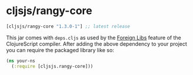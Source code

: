 # cljsjs/rangy-core

[](dependency)
```clojure
[cljsjs/rangy-core "1.3.0-1"] ;; latest release
```
[](/dependency)

This jar comes with `deps.cljs` as used by the [Foreign Libs][flibs] feature
of the ClojureScript compiler. After adding the above dependency to your project
you can require the packaged library like so:


```clojure
(ns your-ns
  (:require [cljsjs.rangy-core]))
```


[flibs]: https://clojurescript.org/reference/packaging-foreign-deps
